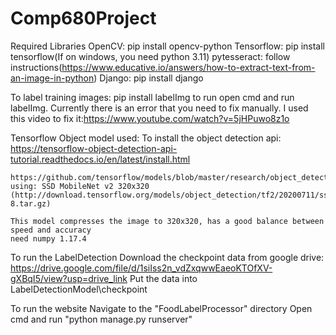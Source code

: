 # Comp680Project

Required Libraries
    OpenCV: pip install opencv-python
    Tensorflow: pip install tensorflow(If on windows, you need python 3.11)
    pytesseract: follow instructions(https://www.educative.io/answers/how-to-extract-text-from-an-image-in-python)
    Django: pip install django

To label training images:
    pip install labelImg
    to run open cmd and run labelImg. Currently there is an error that you need to fix manually. I used this video to fix it:https://www.youtube.com/watch?v=5jHPuwo8z1o

Tensorflow Object model used:
    To install the object detection api: https://tensorflow-object-detection-api-tutorial.readthedocs.io/en/latest/install.html

    https://github.com/tensorflow/models/blob/master/research/object_detection/g3doc/tf2_detection_zoo.md
    using: SSD MobileNet v2 320x320 (http://download.tensorflow.org/models/object_detection/tf2/20200711/ssd_mobilenet_v2_320x320_coco17_tpu-8.tar.gz)

    This model compresses the image to 320x320, has a good balance between speed and accuracy
    need numpy 1.17.4

To run the LabelDetection
    Download the checkpoint data from google drive: https://drive.google.com/file/d/1siIss2n_vdZxqwwEaeoKTOfXV-gXBqI5/view?usp=drive_link
    Put the data into LabelDetectionModel\checkpoint
    
To run the website
    Navigate to the "FoodLabelProcessor" directory
    Open cmd and run "python manage.py runserver"